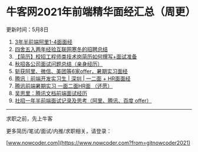 # 牛客网2021年前端精华面经汇总（周更）
更新时间：5月8日
1. [3年半前端阿里1-4面面经](https://www.nowcoder.com/discuss/595419?from=gitnowcoder2021)
2. [四舍五入两年经验互联网寒冬的招聘总结](https://www.nowcoder.com/discuss/606420?from=gitnowcoder2021)
3. [【简历】校招工程师类技术岗简历如何撰写+面试准备](https://www.nowcoder.com/discuss/634906?from=gitnowcoder2021)
4. [秋招各公司面试问题总结（亲身经历）](https://www.nowcoder.com/discuss/636306?from=gitnowcoder2021)
5. [斩获阿里、微信、美团等6家offer，暑期实习面经](https://www.nowcoder.com/discuss/637450?from=gitnowcoder2021)
6. [腾讯｜前端开发实习生 | 深圳 | 一二面 + HR面面经](https://www.nowcoder.com/discuss/640300?from=gitnowcoder2021)
7. [腾讯前端暑期实习  一面二面HR面 （还愿）](https://www.nowcoder.com/discuss/648552?from=gitnowcoder2021)
8. [吴思里：腾讯文档前端面试经历](https://www.nowcoder.com/discuss/648956?from=gitnowcoder2021)
9. [社招一年半前端面试记录及思考（阿里、腾讯、百度 offer）](https://www.nowcoder.com/discuss/653298?from=gitnowcoder2021)
---
求职之前，先上牛客

更多简历/笔试/面试/内推/求职相关，请登录：

[www.nowcoder.com](https://www.nowcoder.com?from=gitnowcoder2021)
